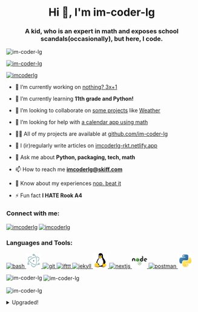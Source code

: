 <h1 align="center">Hi 👋, I'm im-coder-lg</h1>
<h3 align="center">A kid, who is an expert in math and exposes school scandals(occasionally), but here, I code.</h3>

<p align="left"> <img src="https://komarev.com/ghpvc/?username=im-coder-lg&label=Profile%20views&color=0e75b6&style=flat" alt="im-coder-lg" /> </p>

<p align="left"> <a href="https://github.com/ryo-ma/github-profile-trophy"><img src="https://github-profile-trophy.vercel.app/?username=im-coder-lg" alt="im-coder-lg" /></a> </p>

<p align="left"> <a href="https://twitter.com/imcoderlg" target="blank"><img src="https://img.shields.io/twitter/follow/imcoderlg?logo=twitter&style=for-the-badge" alt="imcoderlg" /></a> </p>

- 🔭 I’m currently working on [nothing? 3x+1](https://dub.sh/hahatrickrolled)

- 🌱 I’m currently learning **11th grade and Python!**

- 👯 I’m looking to collaborate on [some projects](https://dub.sh/hahatrickrolled) like [Weather](https://github.com/Futura-Py/weather)

- 🤝 I’m looking for help with [a calendar app using math](https://dub.sh/hahatrickrolled)

- 👨‍💻 All of my projects are available at [github.com/im-coder-lg](github.com/im-coder-lg)

- 📝 I (ir)regularly write articles on [imcoderlg-rkt.netlify.app](imcoderlg-rkt.netlify.app)

- 💬 Ask me about **Python, packaging, tech, math**

- 📫 How to reach me **imcoderlg@skiff.com**

- 📄 Know about my experiences [nop. beat it](https://dub.sh/hahatrickrolled)

- ⚡ Fun fact **I HATE Rook A4**

<h3 align="left">Connect with me:</h3>
<p align="left">
<a href="https://dev.to/imcoderlg" target="blank"><img align="center" src="https://raw.githubusercontent.com/rahuldkjain/github-profile-readme-generator/master/src/images/icons/Social/devto.svg" alt="imcoderlg" height="30" width="40" /></a>
<a href="https://twitter.com/imcoderlg" target="blank"><img align="center" src="https://raw.githubusercontent.com/rahuldkjain/github-profile-readme-generator/master/src/images/icons/Social/twitter.svg" alt="imcoderlg" height="30" width="40" /></a>
</p>

<h3 align="left">Languages and Tools:</h3>
<p align="left"> <a href="https://www.gnu.org/software/bash/" target="_blank" rel="noreferrer"> <img src="https://www.vectorlogo.zone/logos/gnu_bash/gnu_bash-icon.svg" alt="bash" width="40" height="40"/> </a> <a href="https://www.electronjs.org" target="_blank" rel="noreferrer"> <img src="https://raw.githubusercontent.com/devicons/devicon/master/icons/electron/electron-original.svg" alt="electron" width="40" height="40"/> </a> <a href="https://git-scm.com/" target="_blank" rel="noreferrer"> <img src="https://www.vectorlogo.zone/logos/git-scm/git-scm-icon.svg" alt="git" width="40" height="40"/> </a> <a href="https://ifttt.com/" target="_blank" rel="noreferrer"> <img src="https://www.vectorlogo.zone/logos/ifttt/ifttt-ar21.svg" alt="ifttt" width="40" height="40"/> </a> <a href="https://jekyllrb.com/" target="_blank" rel="noreferrer"> <img src="https://www.vectorlogo.zone/logos/jekyllrb/jekyllrb-icon.svg" alt="jekyll" width="40" height="40"/> </a> <a href="https://www.linux.org/" target="_blank" rel="noreferrer"> <img src="https://raw.githubusercontent.com/devicons/devicon/master/icons/linux/linux-original.svg" alt="linux" width="40" height="40"/> </a> <a href="https://nextjs.org/" target="_blank" rel="noreferrer"> <img src="https://cdn.worldvectorlogo.com/logos/nextjs-2.svg" alt="nextjs" width="40" height="40"/> </a> <a href="https://nodejs.org" target="_blank" rel="noreferrer"> <img src="https://raw.githubusercontent.com/devicons/devicon/master/icons/nodejs/nodejs-original-wordmark.svg" alt="nodejs" width="40" height="40"/> </a> <a href="https://postman.com" target="_blank" rel="noreferrer"> <img src="https://www.vectorlogo.zone/logos/getpostman/getpostman-icon.svg" alt="postman" width="40" height="40"/> </a> <a href="https://www.python.org" target="_blank" rel="noreferrer"> <img src="https://raw.githubusercontent.com/devicons/devicon/master/icons/python/python-original.svg" alt="python" width="40" height="40"/> </a> </p>

<p><img align="left" src="https://github-readme-stats.vercel.app/api/top-langs?username=im-coder-lg&show_icons=true&locale=en&layout=compact" alt="im-coder-lg" /></p>

<p>&nbsp;<img align="center" src="https://github-readme-stats.vercel.app/api?username=im-coder-lg&show_icons=true&locale=en" alt="im-coder-lg" /></p>

<p><img align="center" src="https://github-readme-streak-stats.herokuapp.com/?user=im-coder-lg&" alt="im-coder-lg" /></p>


<details>
  <summary> Upgraded! </summary>

# spoiler alerts
| *** On schoolwork, managing class bullies - replies are given when needed, not wanted :smile: ***
| ---

| Ready for Return to Instinct, guys? #phone1
| ---

# About Me
> My motto: hide your true self and reveal it when the right moment arrives. You won't know when it will come, but when it comes, you will feel it rising.

I'm a 14 year old(!!!) teenager with great coding passion. I openly contribute in [TimerX](https://timerx-app.netlify.app), [code-server](https://code-server.dev), [GAUDC](https://github.com/Melvin-Abraham/Google-Assistant-Unofficial-Desktop-Client)(that is becoming less frequent though idk why).

I joined GitHub at 2020, when I was 11-q2 years old for GitHub Pages, and stuck around ever since.

- Skilled in debugging and `ba$h`ing(didn't see that coming, did you?).
- Speed typing, so fast that I make typos.
- _Obsessed_ with website creating.

[**_DO NOT CLICK THIS LINK_**](https://bit.ly/trick-roll)

<details>
  <summary>For those people who ended up clicking the link:</summary>
  
  <details>
    <summary>Only for them!</summary>
    
    Did you enjoy that? No hate, remember that!
  
  </details>
  
</details>

<details>
<summary>Old About Me:</summary>


## Gitpod

[![Open in Gitpod](https://gitpod.io/button/open-in-gitpod.svg)](https://gitpod.io/#https://github.com/im-coder-lg/im-coder-lg)
  
## And, this is how you CHECKMATE with swag

thanks to Tenor(bad language excluded, pure chess.com edition)

![Checkmate](https://c.tenor.com/YymC-AvC5nwAAAAC/chess-checkmate.gif)

## Checks
[![Latest blog post workflow](https://github.com/im-coder-lg/im-coder-lg/actions/workflows/main.yml/badge.svg?branch=main)](https://github.com/im-coder-lg/im-coder-lg/actions/workflows/main.yml)

Travis CI:
[![Build Status](https://travis-ci.com/im-coder-lg/about-me.svg?branch=main)](https://travis-ci.com/im-coder-lg/about-me)


# GitHub Achievements(memorable times)
Ladies and Gentlemen, this is the GitHub achievements I hit.
 - Hitting 600 commits on August 16 of 2021 with this.
 - 714 commits with this on 1st of September, 2021.

Checkmate


# about-me
<div align="center">
<img src="https://rishavanand.github.io/static/images/greetings.gif" align="center" style="width: 100%" />
</div>  
  

### I am a programmer(obviously jk, `no offense`) and got some sense of Jekyll(intermediate)  
  

- 🔭 I’m currently working on something idk  
  

- 🌱 I’m currently learning how to make a perfect extension for Google Chrome and make a theme for my markdown editor, Typora.   
  

- ❓ Ask me about Jekyll  
  

- ⚡ Fun fact: I love tech  
  
- What I do when I am free: Get walking, read books, play Murder in the Alps on my phone.

Note: I am smarter AND foolish than you think.

<br/>  


## My Skill Set  
<table><tr><td valign="top" width="33%">

<div align="center">  
<img style="margin: 10px" src="https://profilinator.rishav.dev/skills-assets/python-original.svg" alt="Python" height="50" />  
<img style="margin: 10px" src="https://profilinator.rishav.dev/skills-assets/linux-original.svg" alt="Linux" height="50" />  
<img style="margin: 10px" src="https://profilinator.rishav.dev/skills-assets/gnu_bash-icon.svg" alt="Bash" height="50" />  
</div>

</td><td valign="top" width="33%">

<img src="https://github-readme-stats.vercel.app/api/top-langs/?username=im-coder-lg&hide_border=true&layout=compact" align="left" />

</td><td valign="top" width="33%">



</td></tr></table>  

<br/>  


## Connect with me  
<div align="center">
<a href="https://github.com/im-coder-lg" target="_blank">
<img src=https://img.shields.io/badge/github-%2324292e.svg?&style=for-the-badge&logo=github&logoColor=white alt=github style="margin-bottom: 5px;" />
</a>
<a href="https://dev.to/coderlg" target="_blank">
<img src=https://img.shields.io/badge/dev.to-%2308090A.svg?&style=for-the-badge&logo=dev.to&logoColor=white alt=devto style="margin-bottom: 5px;" />
</a>  
</div>  
  

<br/>  


## Github Stats  
<img src="https://github-readme-stats.vercel.app/api?username=im-coder-lg&show_icons=true&count_private=true&hide_border=true" align="left" />  

<br/>  

# What I like to do
Play games, play chess, make blogs on programming, help others on GitHub

------
## Recent Blog Posts  
<!-- BLOG-POST-LIST:START -->
- [Blog 3: My experience with the Raspberry Pi](https://im-coder-lg.github.io/2021/10/21/blog-3.html)
- [The Intercontinental Ballistic Missile Gambit&lpar;A06&rpar;](https://coderlg.coding.blog/2021-08-28-icbm)
- [One strange and scary Zoombooming method](https://coderlg.coding.blog/2021-08-28-zoomboom)
- [CODEDOC: What it is and comparison to Jekyll](https://coderlg.coding.blog/2021-08-21-codedoc)
- [Gitpod. And the automation.](https://coderlg.coding.blog/2021-08-18-gitpodDockerfile)
<!-- BLOG-POST-LIST:END -->  
------

***
## Metrics
***
![Metrics](https://metrics.lecoq.io/im-coder-lg?template=classic&isocalendar=1&languages=1&stars=1&people=1&gists=1&followup=1&lines=1&activity=1&achievements=1&discussions=1&notable=1&repositories=1&pagespeed=1&stackoverflow=1&repositories=100&repositories.batch=100&repositories.forks=false&repositories.affiliations=owner&isocalendar.duration=full-year&languages.limit=8&languages.sections=most-used&languages.colors=github&languages.threshold=0%25&languages.indepth=false&languages.categories=markup%2C%20programming&languages.recent.categories=markup%2C%20programming&languages.recent.load=300&languages.recent.days=14&stars.limit=4&people.limit=24&people.size=28&people.types=followers%2C%20following&people.identicons=false&people.shuffle=false&followup.sections=repositories&activity.limit=5&activity.load=300&activity.days=14&activity.filter=all&activity.visibility=all&activity.timestamps=false&achievements.threshold=C&achievements.secrets=true&achievements.display=detailed&achievements.limit=0&notable.repositories=false&pagespeed.url=https%3A%2F%2Fcoderlg.coding.blog&pagespeed.detailed=true&pagespeed.screenshot=false&stackoverflow.user=15878669&stackoverflow.sections=answers-top%2C%20questions-recent&stackoverflow.limit=2&stackoverflow.lines=4&stackoverflow.lines.snippet=2&config.timezone=Asia%2FCalcutta)

![Metrics](https://metrics.lecoq.io/im-coder-lg?template=terminal&isocalendar=1&languages=1&introduction=1&stars=1&people=1&gists=1&followup=1&lines=1&projects=1&activity=1&achievements=1&discussions=1&notable=1&repositories=1&pagespeed=1&stackoverflow=1&repositories=100&repositories.batch=100&repositories.forks=false&repositories.affiliations=owner&isocalendar.duration=full-year&languages.limit=8&languages.sections=most-used&languages.colors=github&languages.threshold=0%25&languages.indepth=false&languages.categories=markup%2C%20programming&languages.recent.categories=markup%2C%20programming&languages.recent.load=300&languages.recent.days=14&introduction.title=true&stars.limit=4&people.limit=24&people.size=28&people.types=followers%2C%20following&people.identicons=false&people.shuffle=false&followup.sections=repositories&projects.limit=4&projects.descriptions=false&activity.limit=5&activity.load=300&activity.days=14&activity.filter=all&activity.visibility=all&activity.timestamps=false&achievements.threshold=C&achievements.secrets=true&achievements.display=detailed&achievements.limit=0&notable.repositories=false&pagespeed.url=https%3A%2F%2Fcoderlg.coding.blog&pagespeed.detailed=false&pagespeed.screenshot=false&stackoverflow.user=15878669&stackoverflow.sections=answers-top%2C%20questions-recent&stackoverflow.limit=2&stackoverflow.lines=4&stackoverflow.lines.snippet=2&config.timezone=Asia%2FCalcutta)
***


<br/>  

  

<br/>  

<div align="center">
<img src="https://komarev.com/ghpvc/?username=im-coder-lg&&style=flat-square" align="center" />
</div>  
  

<br/>  


<br />

---
  
<div align="center">Generated using <a href="https://profilinator.rishav.dev/" target="_blank">Github Profilinator</a></div>
  
  
</details>

</details>
